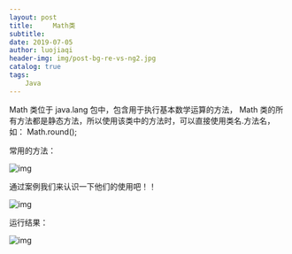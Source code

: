 ```yaml
---
layout: post                         
title:     Math类                         
subtitle:                            
date: 2019-07-05                     
author: luojiaqi                     
header-img: img/post-bg-re-vs-ng2.jpg
catalog: true                        
tags: 
	Java                             
---
```


Math 类位于 java.lang 包中，包含用于执行基本数学运算的方法， Math 类的所有方法都是静态方法，所以使用该类中的方法时，可以直接使用类名.方法名，如： Math.round();

常用的方法：

![img](http://img.mukewang.com/53b22ff10001b6d104810124.jpg)

通过案例我们来认识一下他们的使用吧！！

![img](http://img.mukewang.com/544ef6360001036e07280313.jpg)

运行结果：

![img](http://img.mukewang.com/53b230420001ba8403270163.jpg)